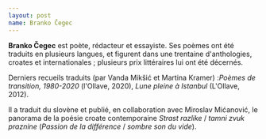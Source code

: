 ```yaml
---
layout: post
name: Branko Čegec
---
```

**Branko Čegec** est poète, rédacteur et essayiste. Ses poèmes ont été traduits en plusieurs langues, et figurent dans une trentaine d'anthologies, croates et internationales ; plusieurs prix littéraires lui ont été décernés.

Derniers recueils traduits (par Vanda Mikšić et Martina Kramer) : ​*Poèmes de transition, 1980-2020* (l'Ollave, 2020), *Lune pleine à Istanbul* (L'Ollave, 2012).

Il a traduit du slovène et publié, en collaboration avec Miroslav Mićanović, le panorama de la poésie croate contemporaine *Strast razlike* / *tamni zvuk praznine* (*Passion de la différence* / *sombre son du vide*).
